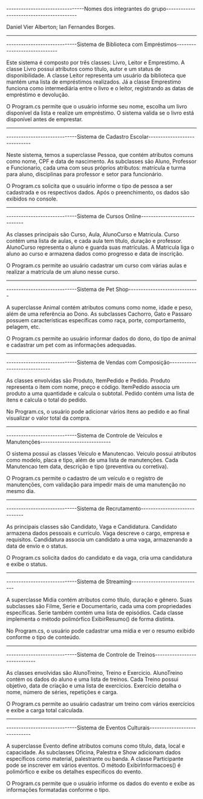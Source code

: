 
--------------------------------Nomes dos integrantes do grupo-----------------------------------------

Daniel Vier Alberton;
Ian Fernandes Borges.

-------------------------------------------------------------------------------------------------------
-----------------------------Sistema de Biblioteca com Empréstimos-----------------------------

Este sistema é composto por três classes: Livro, Leitor e Emprestimo. A classe Livro possui atributos como título, autor e um status de disponibilidade. A classe Leitor representa um usuário da biblioteca que mantém uma lista de empréstimos realizados. Já a classe Emprestimo funciona como intermediária entre o livro e o leitor, registrando as datas de empréstimo e devolução.

O Program.cs permite que o usuário informe seu nome, escolha um livro disponível da lista e realize um empréstimo. O sistema valida se o livro está disponível antes de emprestar.

-------------------------------------------------------------------------------------------------------

-----------------------------Sistema de Cadastro Escolar-----------------------------

Neste sistema, temos a superclasse Pessoa, que contém atributos comuns como nome, CPF e data de nascimento. As subclasses são Aluno, Professor e Funcionario, cada uma com seus próprios atributos: matrícula e turma para aluno, disciplinas para professor e setor para funcionário.

O Program.cs solicita que o usuário informe o tipo de pessoa a ser cadastrada e os respectivos dados. Após o preenchimento, os dados são exibidos no console.

-------------------------------------------------------------------------------------------------------

-----------------------------Sistema de Cursos Online-----------------------------

As classes principais são Curso, Aula, AlunoCurso e Matricula. Curso contém uma lista de aulas, e cada aula tem título, duração e professor. AlunoCurso representa o aluno e guarda suas matrículas. A Matricula liga o aluno ao curso e armazena dados como progresso e data de inscrição.

O Program.cs permite ao usuário cadastrar um curso com várias aulas e realizar a matrícula de um aluno nesse curso.

-------------------------------------------------------------------------------------------------------

-----------------------------Sistema de Pet Shop-----------------------------

A superclasse Animal contém atributos comuns como nome, idade e peso, além de uma referência ao Dono. As subclasses Cachorro, Gato e Passaro possuem características específicas como raça, porte, comportamento, pelagem, etc.

O Program.cs permite ao usuário informar dados do dono, do tipo de animal e cadastrar um pet com as informações adequadas.

-------------------------------------------------------------------------------------------------------

-----------------------------Sistema de Vendas com Composição-----------------------------

As classes envolvidas são Produto, ItemPedido e Pedido. Produto representa o item com nome, preço e código. ItemPedido associa um produto a uma quantidade e calcula o subtotal. Pedido contém uma lista de itens e calcula o total do pedido.

No Program.cs, o usuário pode adicionar vários itens ao pedido e ao final visualizar o valor total da compra.

-------------------------------------------------------------------------------------------------------

-----------------------------Sistema de Controle de Veículos e Manutenções-----------------------------

O sistema possui as classes Veiculo e Manutencao. Veiculo possui atributos como modelo, placa e tipo, além de uma lista de manutenções. Cada Manutencao tem data, descrição e tipo (preventiva ou corretiva).

O Program.cs permite o cadastro de um veículo e o registro de manutenções, com validação para impedir mais de uma manutenção no mesmo dia.

-------------------------------------------------------------------------------------------------------

-----------------------------Sistema de Recrutamento-----------------------------

As principais classes são Candidato, Vaga e Candidatura. Candidato armazena dados pessoais e currículo. Vaga descreve o cargo, empresa e requisitos. Candidatura associa um candidato a uma vaga, armazenando a data de envio e o status.

O Program.cs solicita dados do candidato e da vaga, cria uma candidatura e exibe o status.

-------------------------------------------------------------------------------------------------------

-----------------------------Sistema de Streaming-----------------------------

A superclasse Midia contém atributos como título, duração e gênero. Suas subclasses são Filme, Serie e Documentario, cada uma com propriedades específicas. Serie também contém uma lista de episódios. Cada classe implementa o método polimórfico ExibirResumo() de forma distinta.

No Program.cs, o usuário pode cadastrar uma mídia e ver o resumo exibido conforme o tipo de conteúdo.

-------------------------------------------------------------------------------------------------------

-----------------------------Sistema de Controle de Treinos-----------------------------

As classes envolvidas são AlunoTreino, Treino e Exercicio. AlunoTreino contém os dados do aluno e uma lista de treinos. Cada Treino possui objetivo, data de criação e uma lista de exercícios. Exercicio detalha o nome, número de séries, repetições e carga.

O Program.cs permite ao usuário cadastrar um treino com vários exercícios e exibe a carga total calculada.

-------------------------------------------------------------------------------------------------------

-----------------------------Sistema de Eventos Culturais-----------------------------

A superclasse Evento define atributos comuns como título, data, local e capacidade. As subclasses Oficina, Palestra e Show adicionam dados específicos como material, palestrante ou banda. A classe Participante pode se inscrever em vários eventos. O método ExibirInformacoes() é polimórfico e exibe os detalhes específicos do evento.

O Program.cs permite que o usuário informe os dados do evento e exibe as informações formatadas conforme o tipo.